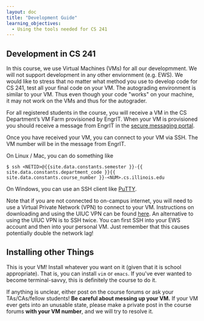 ```yaml
---
layout: doc
title: "Development Guide"
learning_objectives:
  - Using the tools needed for CS 241
---
```


## Development in CS 241
In this course, we use Virtual Machines (VMs) for all our developmment. We will not support development in any other enviornment (e.g. EWS). We would like to stress that no matter what method you use to develop code for CS 241, test all your final code on your VM. The autograding environment is similar to your VM. Thus even though your code "works" on your machine, it may not work on the VMs and thus for the autograder.

For all registered students in the course, you will receive a VM in the CS Department’s VM Farm provisioned by EngrIT. When your VM is provisioned you should receive a message from EngrIT in the [secure messaging portal](https://my.engr.illinois.edu/smd).

Once you have received your VM, you can connect to your VM via SSH. The VM number will be in the message from EngrIT. 

On Linux / Mac, you can do something like
```console
$ ssh <NETID>@{{site.data.constants.semester }}-{{ site.data.constants.department_code }}{{ site.data.constants.course_number }}-<NUM>.cs.illinois.edu
```

On Windows, you can use an SSH client like [PuTTY](https://www.putty.org/).

Note that if you are not connected to on-campus internet, you will need to use a Virtual Private Network (VPN) to connect to your VM. Instructions on downloading and using the UIUC VPN can be found [here](https://answers.uillinois.edu/illinois/98773). An alternative to using the UIUC VPN is to SSH twice. You can first SSH into your EWS account and then into your personal VM. Just remember that this causes potentially double the network lag!

## Installing other Things

This is your VM! Install whatever you want on it (given that it is school appropriate). That is, you can install `vim` or `emacs`. If you've ever wanted to become terminal-savvy, this is definitely the course to do it.

If anything is unclear, either post on the course forums or ask your TAs/CAs/fellow students! **Be careful about messing up your VM.** If your VM ever gets into an unusable state, please make a private post in the course forums **with your VM number**, and we will try to resolve it.
